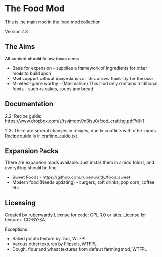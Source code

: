 The Food Mod
============

This is the main mod in the food mod collection.

Version 2.3

The Aims
--------

All content should follow these aims:
* Basis for expansion - supplies a framework of ingredients for other mods to build upon
* Mod support without dependancies - this allows flexibility for the user
* Minetest-game worthy - (Minimalism) This mod only contains traditional foods - such as cakes, soups and bread.

Documentation
-------------

2.2: Recipe guide: https://www.dropbox.com/s/tsvjmobv9n3isu0/food_crafting.pdf?dl=1

2.3: There are several changes in recipes, due to conflicts with other mods. Recipe guide is in crafting_guide.txt

Expansion Packs
---------------

There are expansion mods available. Just install them in a mod folder, and everything should be fine.

* Sweet Foods - https://github.com/rubenwardy/food_sweet
* Modern food (Needs updating) - burgers, soft drinks, pop corn, coffee, etc

Licensing
---------

Created by rubenwardy
License for code: GPL 3.0 or later.
License for textures: CC-BY-SA

Exceptions:

* Baked potato texture by Doc, WTFPL
* Various other textures by Flipsels, WTFPL
* Dough, flour and wheat textures from default farming mod, WTFPL